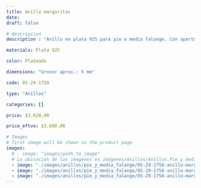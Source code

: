 ```yaml
---
title: Anillo margaritas
date: 
draft: false

# descripcion
description : "Anillo en plata 925 para pie o media falange. Con apertura para regular su medida."

materials: Plata 925

color: Plateado

dimensions: "Grosor aprox.: 5 mm"

code: 05-29-1758

type: "Anillos"

categories: []

price: $3.620,00

price_eftvo: $3.080,00

# Images
# first image will be shown in the product page
images:
  # - image: "images/path_to_image"
  # La ubicacion de las imagenes es imagenes/Anillos/Anillos.Pie y media falange/05-29-1758-anillo-margaritas
  - image: "./images/anillos/pie_y_media_falange/05-29-1758-anillo-margarita_a.jpg"
  - image: "./images/anillos/pie_y_media_falange/05-29-1758-anillo-margarita_b.jpg"
  - image: "./images/anillos/pie_y_media_falange/05-29-1758-anillo-margarita_c.jpg"
---
```

